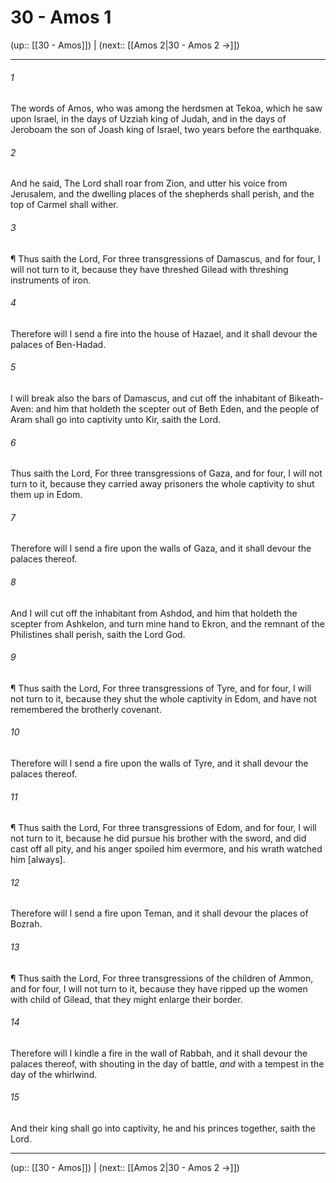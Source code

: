 # 30 - Amos 1

(up:: [[30 - Amos]]) | (next:: [[Amos 2|30 - Amos 2 →]])

***


###### 1 
The words of Amos, who was among the herdsmen at Tekoa, which he saw upon Israel, in the days of Uzziah king of Judah, and in the days of Jeroboam the son of Joash king of Israel, two years before the earthquake. 

###### 2 
And he said, The Lord shall roar from Zion, and utter his voice from Jerusalem, and the dwelling places of the shepherds shall perish, and the top of Carmel shall wither. 

###### 3 
¶ Thus saith the Lord, For three transgressions of Damascus, and for four, I will not turn to it, because they have threshed Gilead with threshing instruments of iron. 

###### 4 
Therefore will I send a fire into the house of Hazael, and it shall devour the palaces of Ben-Hadad. 

###### 5 
I will break also the bars of Damascus, and cut off the inhabitant of Bikeath-Aven: and him that holdeth the scepter out of Beth Eden, and the people of Aram shall go into captivity unto Kir, saith the Lord. 

###### 6 
Thus saith the Lord, For three transgressions of Gaza, and for four, I will not turn to it, because they carried away prisoners the whole captivity to shut them up in Edom. 

###### 7 
Therefore will I send a fire upon the walls of Gaza, and it shall devour the palaces thereof. 

###### 8 
And I will cut off the inhabitant from Ashdod, and him that holdeth the scepter from Ashkelon, and turn mine hand to Ekron, and the remnant of the Philistines shall perish, saith the Lord God. 

###### 9 
¶ Thus saith the Lord, For three transgressions of Tyre, and for four, I will not turn to it, because they shut the whole captivity in Edom, and have not remembered the brotherly covenant. 

###### 10 
Therefore will I send a fire upon the walls of Tyre, and it shall devour the palaces thereof. 

###### 11 
¶ Thus saith the Lord, For three transgressions of Edom, and for four, I will not turn to it, because he did pursue his brother with the sword, and did cast off all pity, and his anger spoiled him evermore, and his wrath watched him [always]. 

###### 12 
Therefore will I send a fire upon Teman, and it shall devour the places of Bozrah. 

###### 13 
¶ Thus saith the Lord, For three transgressions of the children of Ammon, and for four, I will not turn to it, because they have ripped up the women with child of Gilead, that they might enlarge their border. 

###### 14 
Therefore will I kindle a fire in the wall of Rabbah, and it shall devour the palaces thereof, with shouting in the day of battle, _and_ with a tempest in the day of the whirlwind. 

###### 15 
And their king shall go into captivity, he and his princes together, saith the Lord.

***

(up:: [[30 - Amos]]) | (next:: [[Amos 2|30 - Amos 2 →]])

